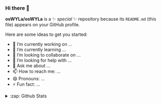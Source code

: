 ### Hi there 👋


**osWYLa/osWYLa** is a ✨ _special_ ✨ repository because its `README.md` (this file) appears on your GitHub profile.

Here are some ideas to get you started:

- 🔭 I’m currently working on ...
- 🌱 I’m currently learning ...
- 👯 I’m looking to collaborate on ...
- 🤔 I’m looking for help with ...
- 💬 Ask me about ...
- 📫 How to reach me: ...
- 😄 Pronouns: ...
- ⚡ Fun fact: ...

<details>
        <summary>:zap: Github Stats</summary>
        <img align="left" alt="osWYLa's Github Stats" src="https://github-readme-stats-fork-tau.vercel.app/api?username=osWYLa&show_icons=true&theme=transparent#gh-dark-mode-only"/>
</details>
